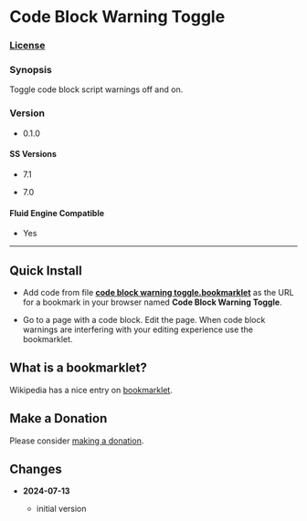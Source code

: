 # Code Block Warning Toggle

### [License][1]

### Synopsis

Toggle code block script warnings off and on.

### Version

  * 0.1.0

#### SS Versions

  * 7.1
  
  * 7.0

#### Fluid Engine Compatible

  * Yes

---

## Quick Install

* Add code from file **[code block warning toggle.bookmarklet][2]** as the URL
  for a bookmark in your browser named **Code Block Warning Toggle**.
  
* Go to a page with a code block. Edit the page. When code block warnings are
  interfering with your editing experience use the bookmarklet.

## What is a bookmarklet?

Wikipedia has a nice entry on [bookmarklet][3].

## Make a Donation

Please consider [making a donation][4].

## Changes

<!-- * **2023-08-27**

  * add support for all Gallery Types
  * bumped version to 0.2.0
  -->
* **2024-07-13**

  * initial version

[1]: https://github.com/tomsWebConsulting/twcsl/blob/main/LICENSE.txt#L1
[2]: code%20block%20warning%20toggle.bookmarklet#L1
[3]: https://en.wikipedia.org/wiki/Bookmarklet
[4]: https://github.com/tomsWebConsulting/twcsl#make-a-donation
